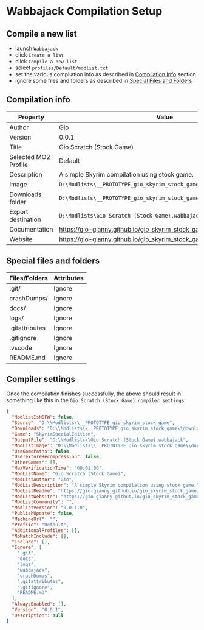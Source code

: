 # Wabbajack Compilation Setup

## Compile a new list

* launch `Wabbajack`
* click `Create a list`
* click `Compile a new list`
* select `profiles/Default/modlist.txt`
* set the various compilation info as described in [Compilation Info](#compilation-info) section
* ignore some files and folders as described in [Special Files and Folders](#special-files-and-folders)

## Compilation info

| Property | Value |
|---|---|
| Author | Gio |
| Version | 0.0.1 |
| Title | Gio Scratch (Stock Game) |
| Selected MO2 Profile | Default |
| Description | A simple Skyrim compilation using stock game. |
| Image | `D:\Modlists\__PROTOTYPE_gio_skyrim_stock_game\docs\images\cover.webp` |
| Downloads folder | `D:\Modlists\__PROTOTYPE_gio_skyrim_stock_game\downloads` |
| Export destination | `D:\Modlists\Gio Scratch (Stock Game).wabbajack` |
| Documentation | <https://gio-gianny.github.io/gio_skyrim_stock_game/> |
| Website | <https://gio-gianny.github.io/gio_skyrim_stock_game/> |

## Special files and folders

| Files/Folders | Attributes |
|---|---|
| .git/ | Ignore |
| crashDumps/ | Ignore |
| docs/ | Ignore |
| logs/ | Ignore |
| .gitattributes | Ignore |
| .gitignore | Ignore |
| .vscode | Ignore |
| README.md | Ignore |

## Compiler settings

Once the compilation finishes successfully, the above should result in something like this in the `Gio Scratch (Stock Game).compiler_settings`:

```json
{
  "ModlistIsNSFW": false,
  "Source": "D:\\Modlists\\__PROTOTYPE_gio_skyrim_stock_game",
  "Downloads": "D:\\Modlists\\__PROTOTYPE_gio_skyrim_stock_game\\downloads",
  "Game": "SkyrimSpecialEdition",
  "OutputFile": "D:\\Modlists\\Gio Scratch (Stock Game).wabbajack",
  "ModListImage": "D:\\Modlists\\__PROTOTYPE_gio_skyrim_stock_game\\docs\\images\\cover.webp",
  "UseGamePaths": false,
  "UseTextureRecompression": false,
  "OtherGames": [],
  "MaxVerificationTime": "00:01:00",
  "ModListName": "Gio Scratch (Stock Game)",
  "ModListAuthor": "Gio",
  "ModListDescription": "A simple Skyrim compilation using stock game.",
  "ModListReadme": "https://gio-gianny.github.io/gio_skyrim_stock_game/",
  "ModListWebsite": "https://gio-gianny.github.io/gio_skyrim_stock_game/",
  "ModListCommunity": "",
  "ModlistVersion": "0.0.1.0",
  "PublishUpdate": false,
  "MachineUrl": "",
  "Profile": "Default",
  "AdditionalProfiles": [],
  "NoMatchInclude": [],
  "Include": [],
  "Ignore": [
    ".git",
    "docs",
    "logs",
    "wabbajack",
    "crashDumps",
    ".gitattributes",
    ".gitignore",
    "README.md"
  ],
  "AlwaysEnabled": [],
  "Version": "0.0.1",
  "Description": null
}
```
